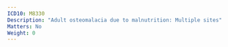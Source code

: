 ```yaml
---
ICD10: M8330
Description: "Adult osteomalacia due to malnutrition: Multiple sites"
Matters: No
Weight: 0
---
```

